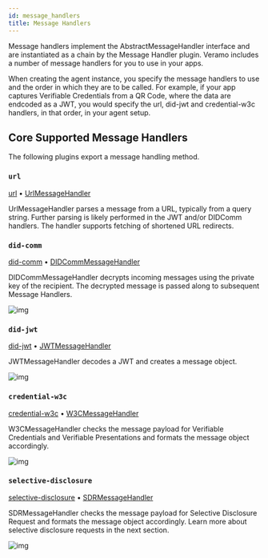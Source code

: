 ```yaml
---
id: message_handlers
title: Message Handlers
---
```


Message handlers implement the AbstractMessageHandler interface and are instantiated as a chain by the Message Handler
plugin. Veramo includes a number of message handlers for you to use in your apps.

When creating the agent instance, you specify the message handlers to use and the order in which they are to be called.
For example, if your app captures Verifiable Credentials from a QR Code, where the data are endcoded as a JWT, you would
specify the url, did-jwt and credential-w3c handlers, in that order, in your agent setup.

## Core Supported Message Handlers

The following plugins export a message handling method.

### `url`

[url](../api/url-handler.md) • [UrlMessageHandler](../api/url-handler.urlmessagehandler.md)

UrlMessageHandler parses a message from a URL, typically from a query string. Further parsing is likely performed in the
JWT and/or DIDComm handlers. The handler supports fetching of shortened URL redirects.

### `did-comm`

[did-comm](../api/did-comm.md) • [DIDCommMessageHandler](../api/did-comm.didcommmessagehandler.md)

DIDCommMessageHandler decrypts incoming messages using the private key of the recipient. The decrypted message is passed
along to subsequent Message Handlers.

![img](../../static/img/diagrams/message_didcomm.svg)

### `did-jwt`

[did-jwt](../api/did-jwt.md) • [JWTMessageHandler](../api/did-jwt.jwtmessagehandler.md)

JWTMessageHandler decodes a JWT and creates a message object.

![img](../../static/img/diagrams/message_jwt.svg)

### `credential-w3c`

[credential-w3c](../api/credential-w3c.md) • [W3CMessageHandler](../api/credential-w3c.w3cmessagehandler.md)

W3CMessageHandler checks the message payload for Verifiable Credentials and Verifiable Presentations and formats the
message object accordingly.

![img](../../static/img/diagrams/message_w3c.svg)

### `selective-disclosure`

[selective-disclosure](../api/selective-disclosure.md)
• [SDRMessageHandler](../api/selective-disclosure.sdrmessagehandler.md)

SDRMessageHandler checks the message payload for Selective Disclosure Request and formats the message object
accordingly.
Learn more about selective disclosure requests in the next section.

![img](../../static/img/diagrams/message_sdr.svg)
